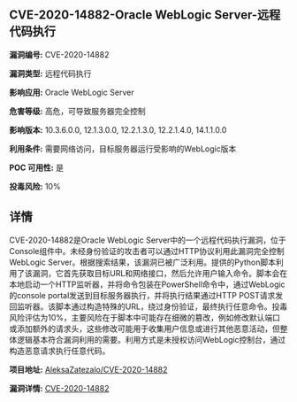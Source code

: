 ## CVE-2020-14882-Oracle WebLogic Server-远程代码执行

**漏洞编号:** CVE-2020-14882

**漏洞类型:** 远程代码执行

**影响应用:** Oracle WebLogic Server

**危害等级:** 高危，可导致服务器完全控制

**影响版本:** 10.3.6.0.0, 12.1.3.0.0, 12.2.1.3.0, 12.2.1.4.0, 14.1.1.0.0

**利用条件:** 需要网络访问，目标服务器运行受影响的WebLogic版本

**POC 可用性:** 是

**投毒风险:** 10%

## 详情

CVE-2020-14882是Oracle WebLogic Server中的一个远程代码执行漏洞，位于Console组件中。未经身份验证的攻击者可以通过HTTP协议利用此漏洞完全控制WebLogic Server。根据搜索结果，该漏洞已被广泛利用。提供的Python脚本利用了该漏洞，它首先获取目标URL和网络接口，然后允许用户输入命令。脚本会在本地启动一个HTTP监听器，并将命令包装在PowerShell命令中，通过WebLogic的console portal发送到目标服务器执行，并将执行结果通过HTTP POST请求发回监听器。该脚本通过构造特殊的URL，绕过身份验证，最终执行任意命令。投毒风险评估为10%，主要风险在于脚本中可能存在细微的篡改，例如修改默认端口或添加额外的请求头，这些修改可能用于收集用户信息或进行其他恶意活动，但整体逻辑基本符合漏洞利用的需要。利用方式是未授权访问WebLogic控制台，通过构造恶意请求执行任意代码。

**项目地址:** [AleksaZatezalo/CVE-2020-14882](https://github.com/AleksaZatezalo/CVE-2020-14882)

**漏洞详情:** [CVE-2020-14882](https://nvd.nist.gov/vuln/detail/CVE-2020-14882)